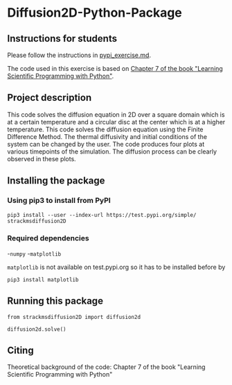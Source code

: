 # Diffusion2D-Python-Package

## Instructions for students

Please follow the instructions in [pypi_exercise.md](https://github.com/Simulation-Software-Engineering/Lecture-Material/blob/main/03_building_and_packaging/pypi_exercise.md).

The code used in this exercise is based on [Chapter 7 of the book "Learning Scientific Programming with Python"](https://scipython.com/book/chapter-7-matplotlib/examples/the-two-dimensional-diffusion-equation/).

## Project description
This code solves the diffusion equation in 2D over a square domain which is at a certain temperature and a circular disc at the center which is at a higher temperature. This code solves the diffusion equation using the Finite Difference Method. The thermal diffusivity and initial conditions of the system can be changed by the user. The code produces four plots at various timepoints of the simulation. The diffusion process can be clearly observed in these plots.

## Installing the package

### Using pip3 to install from PyPI
```
pip3 install --user --index-url https://test.pypi.org/simple/ strackmsdiffusion2D
```
### Required dependencies
-`numpy`
-`matplotlib`

`matplotlib` is not available on test.pypi.org so it has to be installed before by
```
pip3 install matplotlib
```
## Running this package
```
from strackmsdiffusion2D import diffusion2d

diffusion2d.solve()
```
## Citing
Theoretical background of the code: Chapter 7 of the book "Learning Scientific Programming with Python" 
